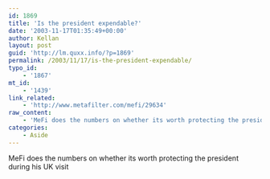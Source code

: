 ```yaml
---
id: 1869
title: 'Is the president expendable?'
date: '2003-11-17T01:35:49+00:00'
author: Kellan
layout: post
guid: 'http://lm.quxx.info/?p=1869'
permalink: /2003/11/17/is-the-president-expendable/
typo_id:
    - '1867'
mt_id:
    - '1439'
link_related:
    - 'http://www.metafilter.com/mefi/29634'
raw_content:
    - 'MeFi does the numbers on whether its worth protecting the president during his UK visit'
categories:
    - Aside
---
```


MeFi does the numbers on whether its worth protecting the president during his UK visit